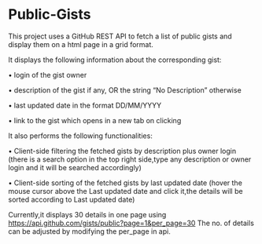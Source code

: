 # Public-Gists
This project uses a  GitHub REST API to fetch a list of public gists and display them on a html page in a grid format.

It displays the following information about the corresponding gist:

• login of the gist owner

• description of the gist if any, OR the string “No Description” otherwise

• last updated date in the format DD/MM/YYYY

• link to the gist which opens in a new tab on clicking

It also performs the following functionalities:

• Client-side filtering the fetched gists by description plus owner login
(there is a search option in the top right side,type any description or owner login and it will be searched accordingly)

• Client-side sorting of the fetched gists by last updated date
(hover the mouse cursor above the Last updated date and click it,the details will be sorted according to Last updated date)

Currently,it displays 30 details in one page using https://api.github.com/gists/public?page=1&per_page=30
The no. of details can be adjusted by modifying the per_page in api. 

